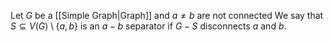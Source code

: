 Let $G$ be a [[Simple Graph|Graph]] and $a\ne b$ are not connected
We say that $S\subseteq V(G)\setminus \{ a,b \}$ is an $a-b$ separator 
if $G-S$ disconnects $a$ and $b$.

